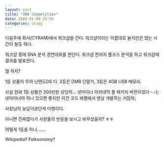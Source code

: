 ```yaml
---
layout: post
title: "SNA Competition"
date: 2008-01-09 22:50
categories: study
---
```


다음주에 회사(CYRAM)에서 워크샵을 간다. 워크샵이라는 이름대로 놀지만은 않는 시간이 될듯 하다.

워크샵 중에 SNA 분석 경연대회를 한단다. 워크샵 전까지 풀코스 분석을 하고 워크샵때 결과를 발표한다.

뭘 하지?

1등 상품이 무려 닌텐도DS 다. 2등은 DMB 단말기, 3등은 4GB USB 메모리.

사실 원래 1등 상품은 200만원 상당의... 넷마이너 아카데믹 풀 패키지 버전이었다 -.-);
넷마이너야 하나 있으면 좋지만 이건 코드 레벨에서 맨날 개발하는 거잖아;

사장님의 농담이셨던게 다행이다.

아니면 진짜였다가 사원들의 반응을 보시고 바꾸셨을까? ㅎㅎ

어떻게 1등을 하나.......

Wikipedia? Folksonomy? 

